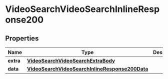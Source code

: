 # VideoSearchVideoSearchInlineResponse200

## Properties
Name | Type | Description | Notes
------------ | ------------- | ------------- | -------------
**extra** | [**VideoSearchVideoSearchExtraBody**](VideoSearchVideoSearchExtraBody.md) |  |  [optional]
**data** | [**VideoSearchVideoSearchInlineResponse200Data**](VideoSearchVideoSearchInlineResponse200Data.md) |  |  [optional]
